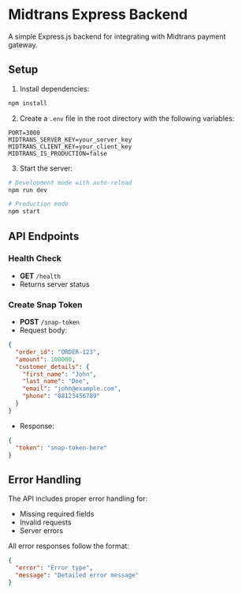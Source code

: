 # Midtrans Express Backend

A simple Express.js backend for integrating with Midtrans payment gateway.

## Setup

1. Install dependencies:

```bash
npm install
```

2. Create a `.env` file in the root directory with the following variables:

```
PORT=3000
MIDTRANS_SERVER_KEY=your_server_key
MIDTRANS_CLIENT_KEY=your_client_key
MIDTRANS_IS_PRODUCTION=false
```

3. Start the server:

```bash
# Development mode with auto-reload
npm run dev

# Production mode
npm start
```

## API Endpoints

### Health Check

- **GET** `/health`
- Returns server status

### Create Snap Token

- **POST** `/snap-token`
- Request body:

```json
{
  "order_id": "ORDER-123",
  "amount": 100000,
  "customer_details": {
    "first_name": "John",
    "last_name": "Doe",
    "email": "john@example.com",
    "phone": "08123456789"
  }
}
```

- Response:

```json
{
  "token": "snap-token-here"
}
```

## Error Handling

The API includes proper error handling for:

- Missing required fields
- Invalid requests
- Server errors

All error responses follow the format:

```json
{
  "error": "Error type",
  "message": "Detailed error message"
}
```
